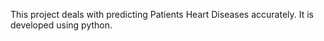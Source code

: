 This project deals with predicting Patients Heart Diseases accurately. It is developed using python.
